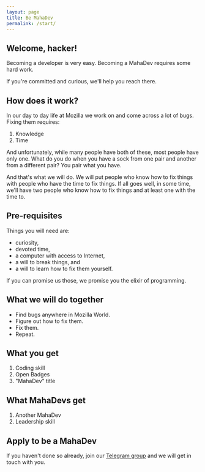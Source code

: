 ```yaml
---
layout: page
title: Be MahaDev
permalink: /start/
---
```


## Welcome, hacker! ##

Becoming a developer is very easy.
Becoming a MahaDev requires some hard work.

If you're committed and curious, we'll help you reach there.

## How does it work? ##

In our day to day life at Mozilla we work on and come across a lot of bugs. Fixing them requires:

1. Knowledge
2. Time

And unfortunately, while many people have both of these, most people have only one. What do you do when you have a sock from one pair and another from a different pair? You pair what you have.

And that's what we will do. We will put people who know how to fix things with people who have the time to fix things. If all goes well, in some time, we'll have two people who know how to fix things and at least one with the time to.

## Pre-requisites ##

Things you will need are:

* curiosity,
* devoted time,
* a computer with access to Internet,
* a will to break things, and
* a will to learn how to fix them yourself.

 If you can promise us those, we promise you the elixir of programming.

## What we will do together ##

* Find bugs anywhere in Mozilla World.
* Figure out how to fix them.
* Fix them.
* Repeat.

## What you get ##

1. Coding skill
2. Open Badges
3. "MahaDev" title

## What MahaDevs get ##

1. Another MahaDev
2. Leadership skill

## Apply to be a MahaDev ##

If you haven't done so already, join our [Telegram group](https://t.me/joinchat/AFfAPBY1C4c4lGdAy9bdMw) and we will get in touch with you.
